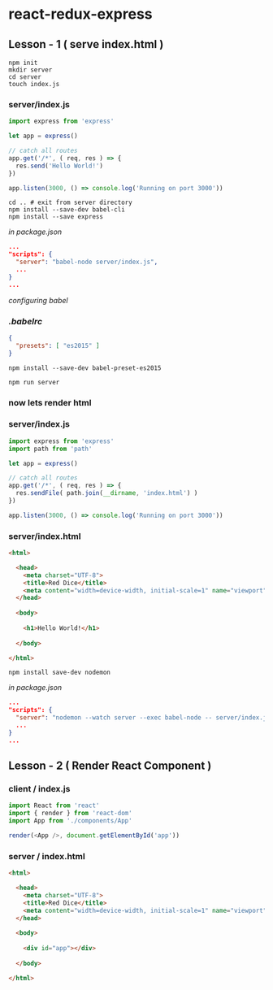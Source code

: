 # react-redux-express

## Lesson - 1 ( serve index.html )
```
npm init
mkdir server
cd server
touch index.js
```
### server/index.js
```js
import express from 'express'

let app = express()

// catch all routes
app.get('/*', ( req, res ) => {
  res.send('Hello World!')
})

app.listen(3000, () => console.log('Running on port 3000'))
```

```
cd .. # exit from server directory
npm install --save-dev babel-cli
npm install --save express
```

*in package.json*
```json
...
"scripts": {
  "server": "babel-node server/index.js",
  ...
}
...
```
*configuring babel*
### *.babelrc*
```json
{
  "presets": [ "es2015" ]
}
```

```
npm install --save-dev babel-preset-es2015
```

```
npm run server
```

### now lets render html
### server/index.js
```js
import express from 'express'
import path from 'path'

let app = express()

// catch all routes
app.get('/*', ( req, res ) => {
  res.sendFile( path.join(__dirname, 'index.html') )
})

app.listen(3000, () => console.log('Running on port 3000'))
```

### server/index.html
```html
<html>

  <head>
    <meta charset="UTF-8">
    <title>Red Dice</title>
    <meta content="width=device-width, initial-scale=1" name="viewport">
  </head>
  
  <body>
  
    <h1>Hello World!</h1>
  
  </body>

</html>
```

```
npm install save-dev nodemon
```

*in package.json*
```json
...
"scripts": {
  "server": "nodemon --watch server --exec babel-node -- server/index.js"
  ...
}
...
```

## Lesson - 2 ( Render React Component )
### client / index.js
```js
import React from 'react'
import { render } from 'react-dom'
import App from './components/App'

render(<App />, document.getElementById('app'))
```
### server / index.html
```html
<html>

  <head>
    <meta charset="UTF-8">
    <title>Red Dice</title>
    <meta content="width=device-width, initial-scale=1" name="viewport">
  </head>
  
  <body>
  
    <div id="app"></div>
  
  </body>

</html>
```
